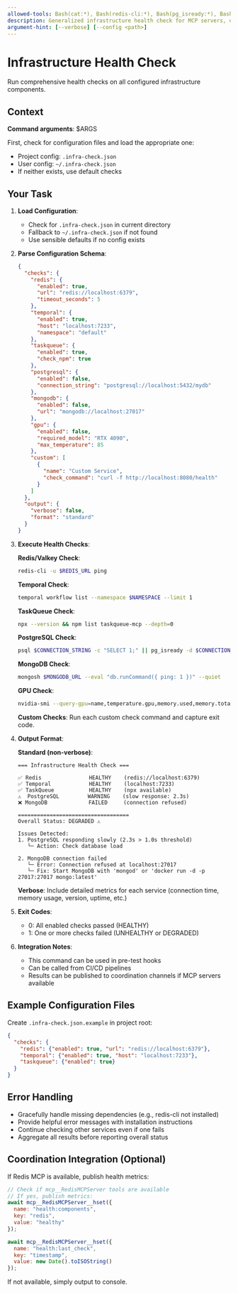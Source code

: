 ```yaml
---
allowed-tools: Bash(cat:*), Bash(redis-cli:*), Bash(pg_isready:*), Bash(nvidia-smi:*), Bash(docker:*), Bash(kubectl:*), Read
description: Generalized infrastructure health check for MCP servers, databases, and system dependencies. Configurable via .infra-check.json in project root.
argument-hint: [--verbose] [--config <path>]
---
```


# Infrastructure Health Check

Run comprehensive health checks on all configured infrastructure components.

## Context

**Command arguments**: $ARGS

First, check for configuration files and load the appropriate one:
- Project config: `.infra-check.json`
- User config: `~/.infra-check.json`
- If neither exists, use default checks

## Your Task

1. **Load Configuration**:
   - Check for `.infra-check.json` in current directory
   - Fallback to `~/.infra-check.json` if not found
   - Use sensible defaults if no config exists

2. **Parse Configuration Schema**:
   ```json
   {
     "checks": {
       "redis": {
         "enabled": true,
         "url": "redis://localhost:6379",
         "timeout_seconds": 5
       },
       "temporal": {
         "enabled": true,
         "host": "localhost:7233",
         "namespace": "default"
       },
       "taskqueue": {
         "enabled": true,
         "check_npm": true
       },
       "postgresql": {
         "enabled": false,
         "connection_string": "postgresql://localhost:5432/mydb"
       },
       "mongodb": {
         "enabled": false,
         "url": "mongodb://localhost:27017"
       },
       "gpu": {
         "enabled": false,
         "required_model": "RTX 4090",
         "max_temperature": 85
       },
       "custom": [
         {
           "name": "Custom Service",
           "check_command": "curl -f http://localhost:8080/health"
         }
       ]
     },
     "output": {
       "verbose": false,
       "format": "standard"
     }
   }
   ```

3. **Execute Health Checks**:

   **Redis/Valkey Check**:
   ```bash
   redis-cli -u $REDIS_URL ping
   ```

   **Temporal Check**:
   ```bash
   temporal workflow list --namespace $NAMESPACE --limit 1
   ```

   **TaskQueue Check**:
   ```bash
   npx --version && npm list taskqueue-mcp --depth=0
   ```

   **PostgreSQL Check**:
   ```bash
   psql $CONNECTION_STRING -c "SELECT 1;" || pg_isready -d $CONNECTION_STRING
   ```

   **MongoDB Check**:
   ```bash
   mongosh $MONGODB_URL --eval "db.runCommand({ ping: 1 })" --quiet
   ```

   **GPU Check**:
   ```bash
   nvidia-smi --query-gpu=name,temperature.gpu,memory.used,memory.total --format=csv,noheader
   ```

   **Custom Checks**:
   Run each custom check command and capture exit code.

4. **Output Format**:

   **Standard (non-verbose)**:
   ```
   === Infrastructure Health Check ===

   ✅ Redis               HEALTHY    (redis://localhost:6379)
   ✅ Temporal            HEALTHY    (localhost:7233)
   ✅ TaskQueue           HEALTHY    (npx available)
   ⚠️  PostgreSQL         WARNING    (slow response: 2.3s)
   ❌ MongoDB             FAILED     (connection refused)

   ===================================
   Overall Status: DEGRADED ⚠️

   Issues Detected:
   1. PostgreSQL responding slowly (2.3s > 1.0s threshold)
      └─ Action: Check database load

   2. MongoDB connection failed
      └─ Error: Connection refused at localhost:27017
      └─ Fix: Start MongoDB with 'mongod' or 'docker run -d -p 27017:27017 mongo:latest'
   ```

   **Verbose**:
   Include detailed metrics for each service (connection time, memory usage, version, uptime, etc.)

5. **Exit Codes**:
   - 0: All enabled checks passed (HEALTHY)
   - 1: One or more checks failed (UNHEALTHY or DEGRADED)

6. **Integration Notes**:
   - This command can be used in pre-test hooks
   - Can be called from CI/CD pipelines
   - Results can be published to coordination channels if MCP servers available

## Example Configuration Files

Create `.infra-check.json.example` in project root:
```json
{
  "checks": {
    "redis": {"enabled": true, "url": "redis://localhost:6379"},
    "temporal": {"enabled": true, "host": "localhost:7233"},
    "taskqueue": {"enabled": true}
  }
}
```

## Error Handling

- Gracefully handle missing dependencies (e.g., redis-cli not installed)
- Provide helpful error messages with installation instructions
- Continue checking other services even if one fails
- Aggregate all results before reporting overall status

## Coordination Integration (Optional)

If Redis MCP is available, publish health metrics:
```javascript
// Check if mcp__RedisMCPServer tools are available
// If yes, publish metrics:
await mcp__RedisMCPServer__hset({
  name: "health:components",
  key: "redis",
  value: "healthy"
});

await mcp__RedisMCPServer__hset({
  name: "health:last_check",
  key: "timestamp",
  value: new Date().toISOString()
});
```

If not available, simply output to console.
